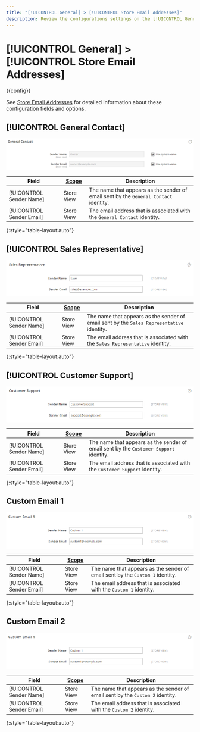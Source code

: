 ```yaml
---
title: "[!UICONTROL General] > [!UICONTROL Store Email Addresses]"
description: Review the configurations settings on the [!UICONTROL General] > [!UICONTROL Store Email Addresses] page of the Commerce Admin.
---
```

# [!UICONTROL General] > [!UICONTROL Store Email Addresses]

{{config}}

See [Store Email Addresses](https://docs.magento.com/user-guide/stores/store-email-addresses.html) for detailed information about these configuration fields and options.

## [!UICONTROL General Contact]

![Store Email Addresses > General Contact](./assets/store-email-addresses-general-contact.png)<!-- zoom -->

|Field|[Scope](../../getting-started/websites-stores-views.md#scope-settings)|Description|
|--- |--- |--- |
|[!UICONTROL Sender Name]|Store View|The name that appears as the sender of email sent by the `General Contact` identity.|
|[!UICONTROL Sender Email]|Store View|The email address that is associated with the `General Contact` identity.|

{:style="table-layout:auto"}

## [!UICONTROL Sales Representative]

![Store Email Addresses > Sales Representative](./assets/store-email-addresses-sales-rep.png)<!-- zoom -->

|Field|[Scope](../../getting-started/websites-stores-views.md#scope-settings)|Description|
|--- |--- |--- |
|[!UICONTROL Sender Name]|Store View|The name that appears as the sender of email sent by the `Sales Representative` identity.|
|[!UICONTROL Sender Email]|Store View|The email address that is associated with the `Sales Representative` identity.|

{:style="table-layout:auto"}

## [!UICONTROL Customer Support]

![Store Email Addresses > Customer Support](./assets/store-email-addresses-customer-support.png)<!-- zoom -->

|Field|[Scope](../../getting-started/websites-stores-views.md#scope-settings)|Description|
|--- |--- |--- |
|[!UICONTROL Sender Name]|Store View|The name that appears as the sender of email sent by the `Customer Support` identity.|
|[!UICONTROL Sender Email]|Store View|The email address that is associated with the `Customer Support` identity.|

{:style="table-layout:auto"}

## Custom Email 1

![Store Email Addresses > Custom Email 1](./assets/store-email-addresses-custom-email1.png)<!-- zoom -->

|Field|[Scope](../../getting-started/websites-stores-views.md#scope-settings)|Description|
|--- |--- |--- |
|[!UICONTROL Sender Name]|Store View|The name that appears as the sender of email sent by the `Custom 1` identity.|
|[!UICONTROL Sender Email]|Store View|The email address that is associated with the `Custom 1` identity.|

{:style="table-layout:auto"}

## Custom Email 2

![Store Email Addresses > Custom Email 2](./assets/store-email-addresses-custom-email1.png)<!-- zoom -->

|Field|[Scope](../../getting-started/websites-stores-views.md#scope-settings)|Description|
|--- |--- |--- |
|[!UICONTROL Sender Name]|Store View|The name that appears as the sender of email sent by the `Custom 2` identity.|
|[!UICONTROL Sender Email]|Store View|The email address that is associated with the `Custom 2` identity.|

{:style="table-layout:auto"}
